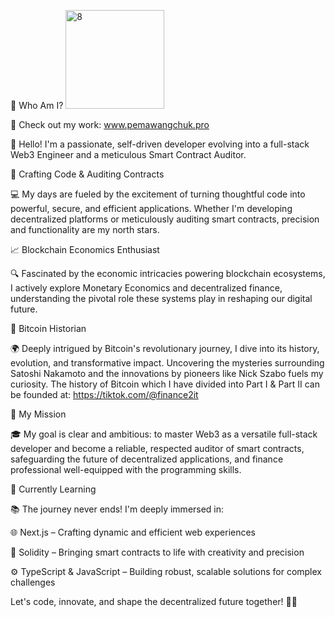 🤠 Who Am I?
<img width="158" alt="8" src="https://github.com/user-attachments/assets/96f21b6d-4214-4909-87b4-6a6174f2ae43" />


🔗 Check out my work: www.pemawangchuk.pro

👋 Hello! I'm a passionate, self-driven developer evolving into a full-stack Web3 Engineer and a meticulous Smart Contract Auditor.

🚀 Crafting Code & Auditing Contracts

💻 My days are fueled by the excitement of turning thoughtful code into powerful, secure, and efficient applications. Whether I'm developing decentralized platforms or meticulously auditing smart contracts, precision and functionality are my north stars.

📈 Blockchain Economics Enthusiast

🔍 Fascinated by the economic intricacies powering blockchain ecosystems, I actively explore Monetary Economics and decentralized finance, understanding the pivotal role these systems play in reshaping our digital future.

📜 Bitcoin Historian

🌍 Deeply intrigued by Bitcoin's revolutionary journey, I dive into its history, evolution, and transformative impact. Uncovering the mysteries surrounding Satoshi Nakamoto and the innovations by pioneers like Nick Szabo fuels my curiosity.
The history of Bitcoin which I have divided into Part I & Part II can be founded at: https://tiktok.com/@finance2it

🎯 My Mission

🎓 My goal is clear and ambitious: to master Web3 as a versatile full-stack developer and become a reliable, respected auditor of smart contracts, safeguarding the future of decentralized applications, and finance professional well-equipped with the programming skills. 

🌱 Currently Learning

📚 The journey never ends! I'm deeply immersed in:

🌐 Next.js – Crafting dynamic and efficient web experiences

📜 Solidity – Bringing smart contracts to life with creativity and precision

⚙️ TypeScript & JavaScript – Building robust, scalable solutions for complex challenges

Let's code, innovate, and shape the decentralized future together! 🚀✨

